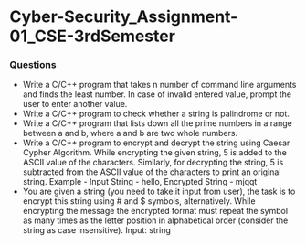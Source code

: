 # Cyber-Security_Assignment-01_CSE-3rdSemester
### Questions 
* Write a C/C++ program that takes n number of command line arguments and finds the least number. In case of invalid entered value, prompt the user to enter another value.
* Write a C/C++ program to check whether a string is palindrome or not.
* Write a C/C++ program that lists down all the prime numbers in a range between a and b, where a and b are two whole numbers.
* Write a C/C++ program to encrypt and decrypt the string using Caesar Cypher Algorithm. While encrypting the given string, 5 is added to the ASCII value of the characters. Similarly, for decrypting the string, 5 is subtracted from the ASCII value of the characters to print an original string. Example - Input String - hello, Encrypted String - mjqqt
* You are given a string (you need to take it input from user), the task is to encrypt this string
using # and $ symbols, alternatively. While encrypting the message the encrypted format must repeat
the symbol as many times as the letter position in alphabetical order (consider the string as case
insensitive).
Input: string
